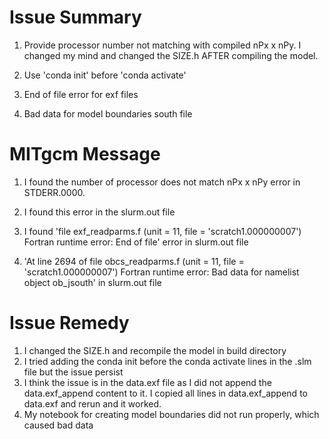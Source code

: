 # Issue Summary

1. Provide processor number not matching with compiled nPx x nPy. I changed my mind and changed the SIZE.h AFTER compiling the model.

2. Use 'conda init' before 'conda activate'
3. End of file error for exf files
4. Bad data for model boundaries south file

# MITgcm Message

1. I found the number of processor does not match nPx x nPy error in STDERR.0000.

2. I found this error in the slurm.out file

3. I found 'file exf_readparms.f (unit = 11, file = 'scratch1.000000007') Fortran runtime error: End of file' error in slurm.out file

4. 'At line 2694 of file obcs_readparms.f (unit = 11, file = 'scratch1.000000007') Fortran runtime error: Bad data for namelist object ob_jsouth' in
slurm.out file

# Issue Remedy

1. I changed the SIZE.h and recompile the model in build directory
2. I tried adding the conda init before the conda activate lines in the .slm file but the issue persist
3. I think the issue is in the data.exf file as I did not append the data.exf_append content to it. I copied all lines in data.exf_append to 
data.exf and rerun and it worked.
4. My notebook for creating model boundaries did not run properly, which caused bad data